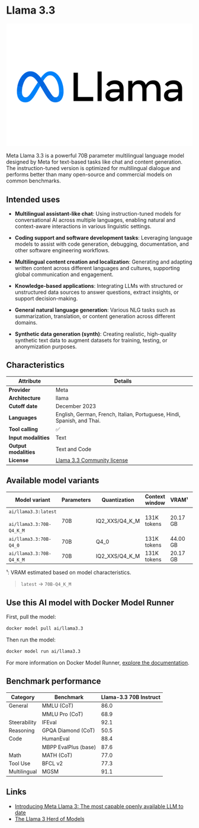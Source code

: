 # Llama 3.3

![logo](https://github.com/docker/model-cards/raw/refs/heads/main/logos/meta-280x184-overview@2x.svg)

Meta Llama 3.3 is a powerful 70B parameter multilingual language model designed by Meta for text-based tasks like chat and content generation. The instruction-tuned version is optimized for multilingual dialogue and performs better than many open-source and commercial models on common benchmarks.

## Intended uses

- **Multilingual assistant-like chat**: Using instruction-tuned models for conversational AI across multiple languages, enabling natural and context-aware interactions in various linguistic settings.

- **Coding support and software development tasks**: Leveraging language models to assist with code generation, debugging, documentation, and other software engineering workflows.

- **Multilingual content creation and localization**: Generating and adapting written content across different languages and cultures, supporting global communication and engagement.

- **Knowledge-based applications**: Integrating LLMs with structured or unstructured data sources to answer questions, extract insights, or support decision-making.

- **General natural language generation**: Various NLG tasks such as summarization, translation, or content generation across different domains.

- **Synthetic data generation (synth)**: Creating realistic, high-quality synthetic text data to augment datasets for training, testing, or anonymization purposes.

## Characteristics

| Attribute             | Details        |
|---------------------- |----------------|
| **Provider**          | Meta           |
| **Architecture**      | llama          |
| **Cutoff date**       | December 2023  |
| **Languages**         | English, German, French, Italian, Portuguese, Hindi, Spanish, and Thai.|
| **Tool calling**      | ✅             |
| **Input modalities**  | Text           |
| **Output modalities** | Text and Code  |
| **License**           | [Llama 3.3 Community license](https://github.com/meta-llama/llama-models/blob/main/models/llama3_3/LICENSE)     |

## Available model variants

| Model variant | Parameters | Quantization | Context window | VRAM¹ | Size |
|---------------|------------|--------------|----------------|------|-------|
| `ai/llama3.3:latest`<br><br>`ai/llama3.3:70B-Q4_K_M` | 70B | IQ2_XXS/Q4_K_M | 131K tokens | 20.17 GB | 39.59 GB |
| `ai/llama3.3:70B-Q4_0` | 70B | Q4_0 | 131K tokens | 44.00 GB | 37.22 GB |
| `ai/llama3.3:70B-Q4_K_M` | 70B | IQ2_XXS/Q4_K_M | 131K tokens | 20.17 GB | 39.59 GB |

¹: VRAM estimated based on model characteristics.

> `latest` → `70B-Q4_K_M`

## Use this AI model with Docker Model Runner

First, pull the model:

```bash
docker model pull ai/llama3.3
```

Then run the model:

```bash
docker model run ai/llama3.3
```

For more information on Docker Model Runner, [explore the documentation](https://docs.docker.com/desktop/features/model-runner/).

## Benchmark performance

| Category     | Benchmark                | Llama-3.3 70B Instruct |
|--------------|--------------------------|------------------------|
| General      | MMLU (CoT)               | 86.0                   |
|              | MMLU Pro (CoT)           | 68.9                   |
| Steerability | IFEval                   | 92.1                   |
| Reasoning    | GPQA Diamond (CoT)       | 50.5                   |
| Code         | HumanEval                | 88.4                   |
|              | MBPP EvalPlus (base)     | 87.6                   |
| Math         | MATH (CoT)               | 77.0                   |
| Tool Use     | BFCL v2                  | 77.3                   |
| Multilingual | MGSM                     | 91.1                   |

## Links
- [Introducing Meta Llama 3: The most capable openly available LLM to date](https://ai.meta.com/blog/meta-llama-3/)
- [The Llama 3 Herd of Models](https://arxiv.org/pdf/2407.21783)
